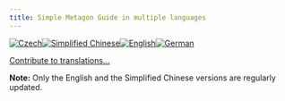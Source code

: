 ```yaml
---
title: Simple Metagon Guide in multiple languages
---
```


[![Czech](https://emojipedia-us.s3.amazonaws.com/thumbs/120/apple/118/flag-for-czech-republic_1f1e8-1f1ff.png)](/list/cz)[![Simplified Chinese](https://emojipedia-us.s3.amazonaws.com/thumbs/120/apple/118/flag-for-china_1f1e8-1f1f3.png)](/list/zhcn)[![English](https://emojipedia-us.s3.amazonaws.com/thumbs/120/apple/118/flag-for-united-kingdom_1f1ec-1f1e7.png)](/list/en)[![German](https://emojipedia-us.s3.amazonaws.com/thumbs/120/apple/118/flag-for-germany_1f1e9-1f1ea.png)](/list/de)

[Contribute to translations...](/list/contributing)

**Note:** Only the English and the Simplified Chinese versions are regularly updated.
